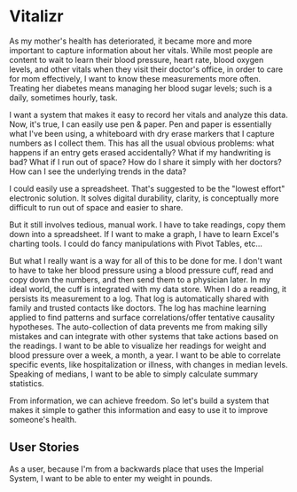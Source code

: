 <h1>Vitalizr</h1>
<p> As my mother's health has deteriorated, it became more and more important to capture information about her vitals.
While most people are content to wait to learn their blood pressure, heart rate, blood oxygen levels, and other vitals
when they visit their doctor's office, in order to care for mom effectively, I want to know these measurements more often.
Treating her diabetes means managing her blood sugar levels; such is a daily, sometimes hourly, task.</p>

<p>I want a system that makes it easy to record her vitals and analyze this data. Now, it's true, I can easily use pen & paper.
Pen and paper is essentially what I've been using, a whiteboard with dry erase markers that I capture numbers as I collect them.
This has all the usual obvious problems: what happens if an entry gets erased accidentally? What if my handwriting is bad?
What if I run out of space? How do I share it simply with her doctors? How can I see the underlying trends in the data?</p>

<p>I could easily use a spreadsheet. That's suggested to be the "lowest effort" electronic solution.
It solves digital durability, clarity, is conceptually more difficult to run out of space and easier to share.</p>

<p>But it still involves tedious, manual work. I have to take readings, copy them down into a spreadsheet. If I want to make
a graph, I have to learn Excel's charting tools. I could do fancy manipulations with Pivot Tables, etc...</p>

<p>But what I really want is a way for all of this to be done for me. I don't want to have to take her blood pressure
using a blood pressure cuff, read and copy down the numbers, and then send them to a physician later. In my ideal world,
the cuff is integrated with my data store. When I do a reading, it persists its measurement to a log.
That log is automatically shared with family and trusted contacts like doctors. The log has machine learning applied to
find patterns and surface correlations/offer tentative causality hypotheses. The auto-collection of data prevents me from
making silly mistakes and can integrate with other systems that take actions based on the readings. I want to be able
to visualize her readings for weight and blood pressure over a week, a month, a year.
I want to be able to correlate specific events, like hospitalization or illness, with changes in median levels. Speaking
of medians, I want to be able to simply calculate summary statistics.</p>

<p>From information, we can achieve freedom. So let's build a system that makes it simple to gather this information and easy
to use it to improve someone's health.</p>

<h2>User Stories</h2>
<p>As a user, because I'm from a backwards place that uses the Imperial System, I want to be able to enter my weight in pounds.</p>

